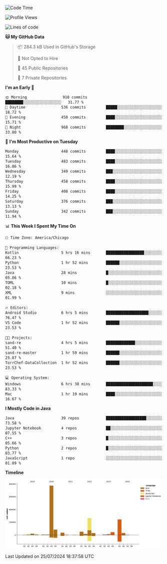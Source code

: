 <!--START_SECTION:waka-->
![Code Time](http://img.shields.io/badge/Code%20Time-492%20hrs%2035%20mins-blue)

![Profile Views](http://img.shields.io/badge/Profile%20Views-27-blue)

![Lines of code](https://img.shields.io/badge/From%20Hello%20World%20I%27ve%20Written-1.6%20million%20lines%20of%20code-blue)

**🐱 My GitHub Data** 

> 📦 284.3 kB Used in GitHub's Storage 
 > 
> 🚫 Not Opted to Hire
 > 
> 📜 45 Public Repositories 
 > 
> 🔑 7 Private Repositories 
 > 
**I'm an Early 🐤** 

```text
🌞 Morning                910 commits         ████████░░░░░░░░░░░░░░░░░   31.77 % 
🌆 Daytime                536 commits         █████░░░░░░░░░░░░░░░░░░░░   18.72 % 
🌃 Evening                450 commits         ████░░░░░░░░░░░░░░░░░░░░░   15.71 % 
🌙 Night                  968 commits         ████████░░░░░░░░░░░░░░░░░   33.80 % 
```
📅 **I'm Most Productive on Tuesday** 

```text
Monday                   448 commits         ████░░░░░░░░░░░░░░░░░░░░░   15.64 % 
Tuesday                  483 commits         ████░░░░░░░░░░░░░░░░░░░░░   16.86 % 
Wednesday                349 commits         ███░░░░░░░░░░░░░░░░░░░░░░   12.19 % 
Thursday                 458 commits         ████░░░░░░░░░░░░░░░░░░░░░   15.99 % 
Friday                   408 commits         ████░░░░░░░░░░░░░░░░░░░░░   14.25 % 
Saturday                 376 commits         ███░░░░░░░░░░░░░░░░░░░░░░   13.13 % 
Sunday                   342 commits         ███░░░░░░░░░░░░░░░░░░░░░░   11.94 % 
```


📊 **This Week I Spent My Time On** 

```text
🕑︎ Time Zone: America/Chicago

💬 Programming Languages: 
Kotlin                   5 hrs 16 mins       █████████████████░░░░░░░░   66.23 % 
Python                   1 hr 52 mins        ██████░░░░░░░░░░░░░░░░░░░   23.53 % 
Java                     28 mins             █░░░░░░░░░░░░░░░░░░░░░░░░   05.86 % 
TOML                     10 mins             █░░░░░░░░░░░░░░░░░░░░░░░░   02.18 % 
XML                      9 mins              ░░░░░░░░░░░░░░░░░░░░░░░░░   01.99 % 

🔥 Editors: 
Android Studio           6 hrs 5 mins        ███████████████████░░░░░░   76.47 % 
VS Code                  1 hr 52 mins        ██████░░░░░░░░░░░░░░░░░░░   23.53 % 

🐱‍💻 Projects: 
sand-re                  4 hrs 5 mins        █████████████░░░░░░░░░░░░   51.40 % 
sand-re-master           1 hr 59 mins        ██████░░░░░░░░░░░░░░░░░░░   25.07 % 
TorrChef-DataCollection  1 hr 52 mins        ██████░░░░░░░░░░░░░░░░░░░   23.53 % 

💻 Operating System: 
Windows                  6 hrs 38 mins       █████████████████████░░░░   83.33 % 
Mac                      1 hr 19 mins        ████░░░░░░░░░░░░░░░░░░░░░   16.67 % 
```

**I Mostly Code in Java** 

```text
Java                     39 repos            ██████████████████░░░░░░░   73.58 % 
Jupyter Notebook         4 repos             ██░░░░░░░░░░░░░░░░░░░░░░░   07.55 % 
C++                      3 repos             █░░░░░░░░░░░░░░░░░░░░░░░░   05.66 % 
Python                   2 repos             █░░░░░░░░░░░░░░░░░░░░░░░░   03.77 % 
JavaScript               1 repo              ░░░░░░░░░░░░░░░░░░░░░░░░░   01.89 % 
```



**Timeline**

![Lines of Code chart](https://raw.githubusercontent.com/phanijsp/phanijsp/main/assets/bar_graph.png)


 Last Updated on 25/07/2024 18:37:58 UTC
<!--END_SECTION:waka-->
